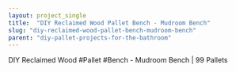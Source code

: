 ```yaml
---
layout: project_single
title:  "DIY Reclaimed Wood Pallet Bench - Mudroom Bench"
slug: "diy-reclaimed-wood-pallet-bench-mudroom-bench"
parent: "diy-pallet-projects-for-the-bathroom"
---
```

DIY Reclaimed Wood #Pallet #Bench - Mudroom Bench | 99 Pallets